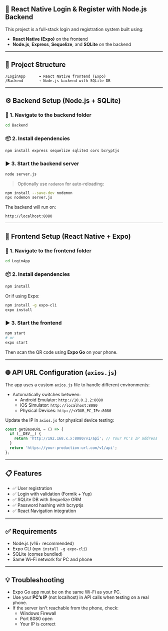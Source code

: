 ## 📱 React Native Login & Register with Node.js Backend

This project is a full-stack login and registration system built using:

- **React Native (Expo)** on the frontend
- **Node.js**, **Express**, **Sequelize**, and **SQLite** on the backend

---

## 📂 Project Structure

```
/LoginApp      → React Native frontend (Expo)
/Backend       → Node.js backend with SQLite DB
```

---

## ⚙️ Backend Setup (Node.js + SQLite)

### 🔧 1. Navigate to the backend folder

```bash
cd Backend
```

### 📦 2. Install dependencies

```bash
npm install express sequelize sqlite3 cors bcryptjs
```

### ▶️ 3. Start the backend server

```bash
node server.js
```

> Optionally use `nodemon` for auto-reloading:

```bash
npm install --save-dev nodemon
npx nodemon server.js
```

The backend will run on:

```
http://localhost:8080
```

---

## 📱 Frontend Setup (React Native + Expo)

### 🔧 1. Navigate to the frontend folder

```bash
cd LoginApp
```

### 📦 2. Install dependencies

```bash
npm install
```

Or if using Expo:

```bash
npm install -g expo-cli
expo install
```

### ▶️ 3. Start the frontend

```bash
npm start
# or
expo start
```

Then scan the QR code using **Expo Go** on your phone.

---

## 🌐 API URL Configuration (`axios.js`)

The app uses a custom `axios.js` file to handle different environments:

- Automatically switches between:
  - Android Emulator: `http://10.0.2.2:8080`
  - iOS Simulator: `http://localhost:8080`
  - Physical Devices: `http://<YOUR_PC_IP>:8080`

Update the IP in `axios.js` for physical device testing:

```js
const getBaseURL = () => {
  if (__DEV__) {
    return 'http://192.168.x.x:8080/v1/api'; // Your PC's IP address
  }
  return 'https://your-production-url.com/v1/api';
};
```

---

## 📋 Features

- ✅ User registration
- ✅ Login with validation (Formik + Yup)
- ✅ SQLite DB with Sequelize ORM
- ✅ Password hashing with bcryptjs
- ✅ React Navigation integration

---

## ✅ Requirements

- Node.js (v16+ recommended)
- Expo CLI (`npm install -g expo-cli`)
- SQLite (comes bundled)
- Same Wi-Fi network for PC and phone

---

## 💡 Troubleshooting

- Expo Go app must be on the same Wi-Fi as your PC.
- Use your **PC’s IP** (not localhost) in API calls when testing on a real phone.
- If the server isn't reachable from the phone, check:
  - Windows Firewall
  - Port 8080 open
  - Your IP is correct
